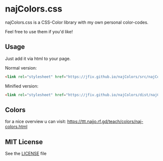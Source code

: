 # najColors.css

najColors.css is a CSS-Color library with my own personal color-codes.

Feel free to use them if you'd like!

## Usage
Just add it via html to your page.

Normal version:
```html
<link rel="stylesheet" href="https://jfiv.github.io/najColors/src/najColors.css">
```

Minified version:
```html
<link rel="stylesheet" href="https://jfiv.github.io/najColors/dist/najColors.min.css">
```

## Colors
for a nice overview u can visit: https://ttt.najjo.rf.gd/teach/colors/naj-colors.html


## MIT License

See the [LICENSE](https://github.com/jfiv/najColors/blob/7c311a37c280149e16ee94d503027b79ad965a80/LICENSE) file
